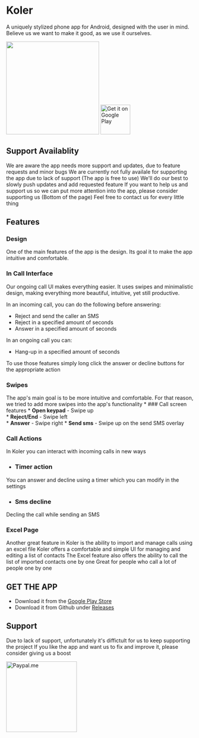 # Koler
A uniquely stylized phone app for Android, designed with the user in mind.
Believe us we want to make it good, as we use it ourselves.
</br>

<img src="https://github.com/Chooloo/call_manage/blob/master/art/screenshots.png" height="250">

<a href='https://play.google.com/store/apps/details?id=com.chooloo.www.callmanager&pcampaignid=MKT-Other-global-all-co-prtnr-py-PartBadge-Mar2515-1'>
 <img alt='Get it on Google Play'
      src='https://play.google.com/intl/en_us/badges/images/generic/en_badge_web_generic.png'
      height="80"/>
</a>

## Support Availablity
We are aware the app needs more support and updates, due to feature requests and minor bugs
We are currently not fully availale for supporting the app due to lack of support (The app is free to use)
We'll do our best to slowly push updates and add requested feature
If you want to help us and support us so we can put more attention into the app, please consider supporting us (Bottom of the page)
Feel free to contact us for every little thing

## Features
### Design
One of the main features of the app is the design.
Its goal it to make the app intuitive and comfortable.

### In Call Interface
Our ongoing call UI makes everything easier.
It uses swipes and minimalistic design, making everything more beautiful, intuitive, yet still productive.

In an incoming call, you can do the following before answering:
* Reject and send the caller an SMS
* Reject in a specified amount of seconds
* Answer in a specified amount of seconds

In an ongoing call you can:
* Hang-up in a specified amount of seconds

To use those features simply long click the answer or decline buttons for the appropriate action

### Swipes
The app's main goal is to be more intuitive and comfortable. For that reason, we tried to add more swipes into the app's functionality
    * ### Call screen features
       * __Open keypad__     - Swipe up   
       * __Reject/End__      - Swipe left  
       * __Answer__          - Swipe right 
       * __Send sms__        - Swipe up on the send SMS overlay

### Call Actions
In Koler you can interact with incoming calls in new ways
  * ### Timer action
  You can answer and decline using a timer which you can modify in the settings
  * ### Sms decline
  Decling the call while sending an SMS

### Excel Page
Another great feature in Koler is the ability to import and manage calls using an excel file
Koler offers a comfortable and simple UI for managing and editing a list of contacts
The Excel feature also offers the ability to call the list of imported contacts one by one
Great for people who call a lot of people one by one
 
## GET THE APP
 * Download it from the [Google Play Store](https://play.google.com/store/apps/details?id=com.chooloo.www.callmanager&pcampaignid=MKT-Other-global-all-co-prtnr-py-PartBadge-Mar2515-1)
 * Download it from Github under [Releases](https://github.com/Chooloo/call_manage/releases "Releases")
 
## Support
Due to lack of support, unfortunately it's diffictult for us to keep supporting the project
If you like the app and want us to fix and improve it, please consider giving us a boost

<a href="https://paypal.me/theroeiedri?locale.x=en_US"><img src="https://www.paypalobjects.com/webstatic/paypalme/images/social/pplogo384.png" alt="Paypal.me" width="190px"></a>
